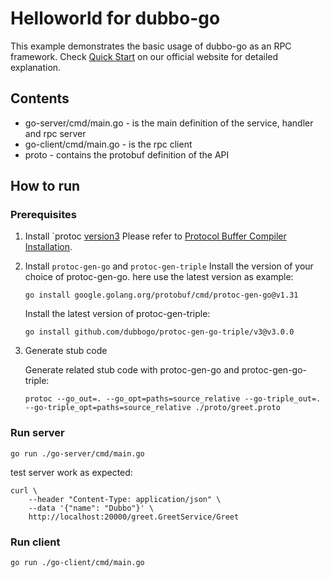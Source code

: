 # Helloworld for dubbo-go

This example demonstrates the basic usage of dubbo-go as an RPC framework. Check [Quick Start](https://dubbo.apache.org/zh-cn/overview/mannual/golang-sdk/quickstart/) on our official website for detailed explanation.

## Contents

- go-server/cmd/main.go - is the main definition of the service, handler and rpc server
- go-client/cmd/main.go - is the rpc client
- proto - contains the protobuf definition of the API

## How to run

### Prerequisites
1. Install `protoc [version3][]
   Please refer to [Protocol Buffer Compiler Installation][].

2. Install `protoc-gen-go` and `protoc-gen-triple`
   Install the version of your choice of protoc-gen-go. here use the latest version as example:

    ```shell
    go install google.golang.org/protobuf/cmd/protoc-gen-go@v1.31
    ```
   
    Install the latest version of protoc-gen-triple:

    ```shell
    go install github.com/dubbogo/protoc-gen-go-triple/v3@v3.0.0
    ```

3. Generate stub code

    Generate related stub code with protoc-gen-go and protoc-gen-go-triple:

    ```shell
    protoc --go_out=. --go_opt=paths=source_relative --go-triple_out=. --go-triple_opt=paths=source_relative ./proto/greet.proto
    ```


### Run server
```shell
go run ./go-server/cmd/main.go
```

test server work as expected:
```shell
curl \
    --header "Content-Type: application/json" \
    --data '{"name": "Dubbo"}' \
    http://localhost:20000/greet.GreetService/Greet
```

### Run client
```shell
go run ./go-client/cmd/main.go
```

[Quick Start]: https://dubbo-next.staged.apache.org/zh-cn/overview/mannual/golang-sdk/quickstart/
[version3]: https://protobuf.dev/programming-guides/proto3/
[Protocol Buffer Compiler Installation]: https://dubbo-next.staged.apache.org/zh-cn/overview/reference/protoc-installation/